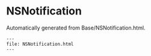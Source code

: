 
# NSNotification

Automatically generated from Base/NSNotification.html.

``` {raw} html
---
file: NSNotification.html
---
```
